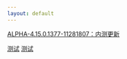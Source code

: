 ```yaml
---
layout: default
---
```


[ALPHA-4.15.0.1377-11281807：内测更新](https://www.lanzous.com/tp/i7nrn8d)  

[测试](/api.php?url=https://www.lanzous.com/i1aesgj&type=down)
[测试](https://api.ooopn.com/lanzou/api.php?url=https://www.lanzous.com/i7nrn8d)
